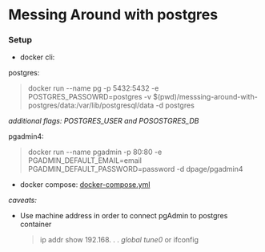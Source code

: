 # Messing Around with postgres

### Setup

- docker cli:

postgres:

> docker run --name pg -p 5432:5432 -e POSTGRES_PASSOWRD=postgres -v \$(pwd)/messsing-around-with-postgres/data:/var/lib/postgresql/data -d postgres

_additional flags: POSTGRES_USER and POSOSTGRES_DB_

pgadmin4:

> docker run --name pgadmin -p 80:80 -e PGADMIN_DEFAULT_EMAIL=email PGADMIN_DEFAULT_PASSWORD=password -d dpage/pgadmin4

- docker compose: [docker-compose.yml](./docker-compose.yml)

_caveats:_

- Use machine address in order to connect pgAdmin to postgres container
  > ip addr show
  > 192.168. . . _global tune0_
  or
  > ifconfig
